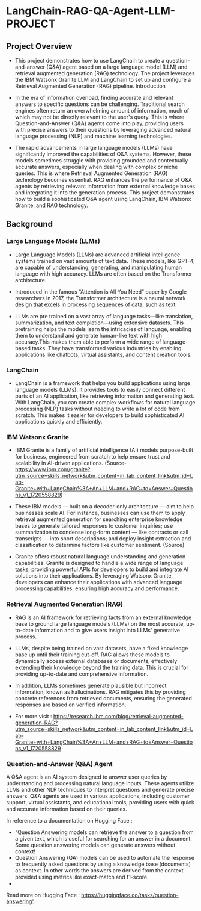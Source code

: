 # LangChain-RAG-QA-Agent-LLM-PROJECT

## Project Overview
- This project demonstrates how to use LangChain to create a question-and-answer (Q&A) agent based on a large language model (LLM) and retrieval augmented generation (RAG) technology. The project leverages the IBM Watsonx Granite LLM and LangChain to set up and configure a Retrieval Augmented Generation (RAG) pipeline.
Introduction

- In the era of information overload, finding accurate and relevant answers to specific questions can be challenging. Traditional search engines often return an overwhelming amount of information, much of which may not be directly relevant to the user's query. This is where Question-and-Answer (Q&A) agents come into play, providing users with precise answers to their questions by leveraging advanced natural language processing (NLP) and machine learning technologies.

- The rapid advancements in large language models (LLMs) have significantly improved the capabilities of Q&A systems. However, these models sometimes struggle with providing grounded and contextually accurate answers, especially when dealing with complex or niche queries. This is where Retrieval Augmented Generation (RAG) technology becomes essential. RAG enhances the performance of Q&A agents by retrieving relevant information from external knowledge bases and integrating it into the generation process.
This project demonstrates how to build a sophisticated Q&A agent using LangChain,  IBM Watsonx Granite, and RAG technology.


## Background
### Large Language Models (LLMs)
- Large Language Models (LLMs) are advanced artificial intelligence systems trained on vast amounts of text data. These models, like GPT-4, are capable of understanding, generating, and manipulating human language with high accuracy. LLMs are often based on the Transformer architecture.
- Introduced in the famous “Attention is All You Need” paper by Google researchers in 2017, the Transformer architecture is a neural network design that excels in processing sequences of data, such as text.

- LLMs are pre trained on a vast array of language tasks—like translation, summarization, and text completion—using extensive datasets. This pretraining helps the models learn the intricacies of language, enabling them to understand and generate human-like text with high accuracy.This makes them able to perform a wide range of language-based tasks. They have transformed various industries by enabling applications like chatbots, virtual assistants, and content creation tools.
  
### LangChain
- LangChain is a framework that helps you build applications using large language models (LLMs). It provides tools to easily connect different parts of an AI application, like retrieving information and generating text. With LangChain, you can create complex workflows for natural language processing (NLP) tasks without needing to write a lot of code from scratch. This makes it easier for developers to build sophisticated AI applications quickly and efficiently.

### IBM Watsonx Granite
- IBM  Granite is a family of artificial intelligence (AI) models purpose-built for business, engineered from scratch to help ensure trust and scalability in AI-driven applications. (Source- https://www.ibm.com/granite?utm_source=skills_network&utm_content=in_lab_content_link&utm_id=Lab-Granite+with+LangChain%3A+An+LLM+and+RAG+to+Answer+Questions_v1_1720558829)
  
- These IBM models — built on a decoder-only architecture — aim to help businesses scale AI. For instance, businesses can use them to apply retrieval augmented generation for searching enterprise knowledge bases to generate tailored responses to customer inquiries; use summarization to condense long-form content — like contracts or call transcripts — into short descriptions; and deploy insight extraction and classification to determine factors like customer sentiment. (Source)
  
- Granite offers robust natural language understanding and generation capabilities. Granite is designed to handle a wide range of language tasks, providing powerful APIs for developers to build and integrate AI solutions into their applications. By leveraging Watsonx Granite, developers can enhance their applications with advanced language processing capabilities, ensuring high accuracy and performance.
  
### Retrieval Augmented Generation (RAG)

- RAG is an AI framework for retrieving facts from an external knowledge base to ground large language models (LLMs) on the most accurate, up-to-date information and to give users insight into LLMs' generative process.

- LLMs, despite being trained on vast datasets, have a fixed knowledge base up until their training cut-off. RAG allows these models to dynamically access external databases or documents, effectively extending their knowledge beyond the training data. This is crucial for providing up-to-date and comprehensive information.

- In addition, LLMs sometimes generate plausible but incorrect information, known as hallucinations. RAG mitigates this by providing concrete references from retrieved documents, ensuring the generated responses are based on verified information.

- For more visit : https://research.ibm.com/blog/retrieval-augmented-generation-RAG?utm_source=skills_network&utm_content=in_lab_content_link&utm_id=Lab-Granite+with+LangChain%3A+An+LLM+and+RAG+to+Answer+Questions_v1_1720558829

### Question-and-Answer (Q&A) Agent
A Q&A agent is an AI system designed to answer user queries by understanding and processing natural language inputs. These agents utilize LLMs and other NLP techniques to interpret questions and generate precise answers. Q&A agents are used in various applications, including customer support, virtual assistants, and educational tools, providing users with quick and accurate information based on their queries.

In reference to a documentation on Hugging Face : 

- “Question Answering models can retrieve the answer to a question from a given text, which is useful for searching for an answer in a document. Some question answering models can generate answers without context!
- Question Answering (QA) models can be used to automate the response to frequently asked questions by using a knowledge base (documents) as context. In other words the answers are derived from the context provided using metrics like exact-match and f1-score.
- 
Read more on Hugging Face : https://huggingface.co/tasks/question-answering”
